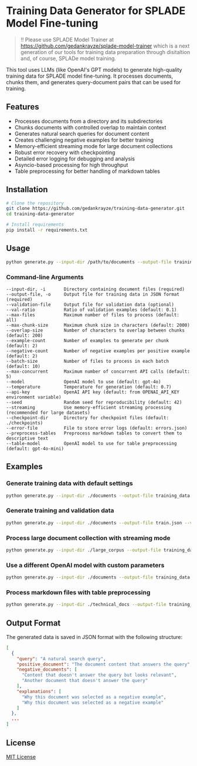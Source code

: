 # Training Data Generator for SPLADE Model Fine-tuning

> ‼️ Please use SPLADE Model Trainer at https://github.com/gedankrayze/splade-model-trainer which is a next generation of our tools for training data preparation through disitaltion and, of course, SPLADe model training.

This tool uses LLMs (like OpenAI's GPT models) to generate high-quality training data for SPLADE model fine-tuning. It
processes documents, chunks them, and generates query-document pairs that can be used for training.

## Features

- Processes documents from a directory and its subdirectories
- Chunks documents with controlled overlap to maintain context
- Generates natural search queries for document content
- Creates challenging negative examples for better training
- Memory-efficient streaming mode for large document collections
- Robust error recovery with checkpointing
- Detailed error logging for debugging and analysis
- Asyncio-based processing for high throughput
- Table preprocessing for better handling of markdown tables

## Installation

```bash
# Clone the repository
git clone https://github.com/gedankrayze/training-data-generator.git
cd training-data-generator

# Install requirements
pip install -r requirements.txt
```

## Usage

```bash
python generate.py --input-dir /path/to/documents --output-file training_data.json
```

### Command-line Arguments

```
--input-dir, -i       Directory containing document files (required)
--output-file, -o     Output file for training data in JSON format (required)
--validation-file     Output file for validation data (optional)
--val-ratio           Ratio of validation examples (default: 0.1)
--max-files           Maximum number of files to process (default: all)
--max-chunk-size      Maximum chunk size in characters (default: 2000)
--overlap-size        Number of characters to overlap between chunks (default: 200)
--example-count       Number of examples to generate per chunk (default: 2)
--negative-count      Number of negative examples per positive example (default: 2)
--batch-size          Number of files to process in each batch (default: 10)
--max-concurrent      Maximum number of concurrent API calls (default: 5)
--model               OpenAI model to use (default: gpt-4o)
--temperature         Temperature for generation (default: 0.7)
--api-key             OpenAI API key (default: from OPENAI_API_KEY environment variable)
--seed                Random seed for reproducibility (default: 42)
--streaming           Use memory-efficient streaming processing (recommended for large datasets)
--checkpoint-dir      Directory for checkpoint files (default: ./checkpoints)
--error-file          File to store error logs (default: errors.json)
--preprocess-tables   Preprocess markdown tables to convert them to descriptive text
--table-model         OpenAI model to use for table preprocessing (default: gpt-4o-mini)
```

## Examples

### Generate training data with default settings

```bash
python generate.py --input-dir ./documents --output-file training_data.json
```

### Generate training and validation data

```bash
python generate.py --input-dir ./documents --output-file train.json --validation-file val.json --val-ratio 0.2
```

### Process large document collection with streaming mode

```bash
python generate.py --input-dir ./large_corpus --output-file training_data.json --streaming --batch-size 20
```

### Use a different OpenAI model with custom parameters

```bash
python generate.py --input-dir ./documents --output-file training_data.json --model gpt-4o-mini --temperature 0.5 --example-count 3 --negative-count 3
```

### Process markdown files with table preprocessing

```bash
python generate.py --input-dir ./technical_docs --output-file training_data.json --preprocess-tables --table-model gpt-4o-mini
```

## Output Format

The generated data is saved in JSON format with the following structure:

```json
[
  {
    "query": "A natural search query",
    "positive_document": "The document content that answers the query",
    "negative_documents": [
      "Content that doesn't answer the query but looks relevant",
      "Another document that doesn't answer the query"
    ],
    "explanations": [
      "Why this document was selected as a negative example",
      "Why this document was selected as a negative example"
    ]
  },
  ...
]
```

## License

[MIT License](LICENSE)
